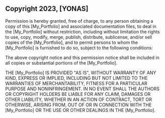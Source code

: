 ## Copyright 2023, [YONAS]

Permission is hereby granted, free of charge, to any person obtaining a copy of this [My_Portfolio] and associated documentation files, to deal in the [My_Portfolio] without restriction, including without limitation the rights to use, copy, modify, merge, publish, distribute, sublicense, and/or sell copies of the [My_Portfolio], and to permit persons to whom the [My_Portfolio] is furnished to do so, subject to the following conditions:

The above copyright notice and this permission notice shall be included in all copies or substantial portions of the [My_Portfolio].

THE [My_Portfolio] IS PROVIDED "AS IS", WITHOUT WARRANTY OF ANY KIND, EXPRESS OR IMPLIED, INCLUDING BUT NOT LIMITED TO THE WARRANTIES OF MERCHANTABILITY, FITNESS FOR A PARTICULAR PURPOSE AND NONINFRINGEMENT. IN NO EVENT SHALL THE AUTHORS OR COPYRIGHT HOLDERS BE LIABLE FOR ANY CLAIM, DAMAGES OR OTHER LIABILITY, WHETHER IN AN ACTION OF CONTRACT, TORT OR OTHERWISE, ARISING FROM, OUT OF OR IN CONNECTION WITH THE [My_Portfolio] OR THE USE OR OTHER DEALINGS IN THE [My_Portfolio].
